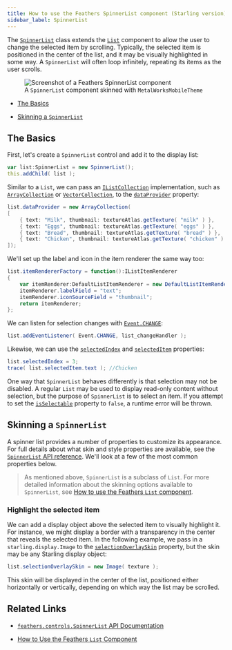 ```yaml
---
title: How to use the Feathers SpinnerList component (Starling version)
sidebar_label: SpinnerList
---
```


The [`SpinnerList`](/api-reference/feathers/controls/SpinnerList.html) class extends the [`List`](./list.md) component to allow the user to change the selected item by scrolling. Typically, the selected item is positioned in the center of the list, and it may be visually highlighted in some way. A `SpinnerList` will often loop infinitely, repeating its items as the user scrolls.

<figure>
<img src="/learn/as3-starling/images/spinner-list.png" srcset="/learn/as3-starling/images/spinner-list@2x.png 2x" alt="Screenshot of a Feathers SpinnerList component" />
<figcaption>A <code>SpinnerList</code> component skinned with <code>MetalWorksMobileTheme</code></figcaption>
</figure>

- [The Basics](#the-basics)

- [Skinning a `SpinnerList`](#skinning-a-spinnerlist)

## The Basics

First, let's create a `SpinnerList` control and add it to the display list:

```actionscript
var list:SpinnerList = new SpinnerList();
this.addChild( list );
```

Similar to a `List`, we can pass an [`IListCollection`](/api-reference/feathers/data/IListCollection.html) implementation, such as [`ArrayCollection`](/api-reference/feathers/data/ArrayCollection.html) or [`VectorCollection`](/api-reference/feathers/data/VectorCollection.html), to the [`dataProvider`](/api-reference/feathers/controls/List.html#dataProvider) property:

```actionscript
list.dataProvider = new ArrayCollection(
[
    { text: "Milk", thumbnail: textureAtlas.getTexture( "milk" ) },
    { text: "Eggs", thumbnail: textureAtlas.getTexture( "eggs" ) },
    { text: "Bread", thumbnail: textureAtlas.getTexture( "bread" ) },
    { text: "Chicken", thumbnail: textureAtlas.getTexture( "chicken" ) },
]);
```

We'll set up the label and icon in the item renderer the same way too:

```actionscript
list.itemRendererFactory = function():IListItemRenderer
{
    var itemRenderer:DefaultListItemRenderer = new DefaultListItemRenderer();
    itemRenderer.labelField = "text";
    itemRenderer.iconSourceField = "thumbnail";
    return itemRenderer;
};
```

We can listen for selection changes with [`Event.CHANGE`](/api-reference/feathers/controls/List.html#event:change):

```actionscript
list.addEventListener( Event.CHANGE, list_changeHandler );
```

Likewise, we can use the [`selectedIndex`](/api-reference/feathers/controls/List.html#selectedIndex) and [`selectedItem`](/api-reference/feathers/controls/List.html#selectedItem) properties:

```actionscript
list.selectedIndex = 3;
trace( list.selectedItem.text ); //Chicken
```

One way that `SpinnerList` behaves differently is that selection may not be disabled. A regular `List` may be used to display read-only content without selection, but the purpose of `SpinnerList` is to select an item. If you attempt to set the [`isSelectable`](/api-reference/feathers/controls/List.html#isSelectable) property to `false`, a runtime error will be thrown.

## Skinning a `SpinnerList`

A spinner list provides a number of properties to customize its appearance. For full details about what skin and style properties are available, see the [`SpinnerList` API reference](/api-reference/feathers/controls/SpinnerList.html). We'll look at a few of the most common properties below.

> As mentioned above, `SpinnerList` is a subclass of `List`. For more detailed information about the skinning options available to `SpinnerList`, see [How to use the Feathers `List` component](./list.md).

### Highlight the selected item

We can add a display object above the selected item to visually highlight it. For instance, we might display a border with a transparency in the center that reveals the selected item. In the following example, we pass in a `starling.display.Image` to the [`selectionOverlaySkin`](/api-reference/feathers/controls/SpinnerList.html#selectionOverlaySkin) property, but the skin may be any Starling display object:

```actionscript
list.selectionOverlaySkin = new Image( texture );
```

This skin will be displayed in the center of the list, positioned either horizontally or vertically, depending on which way the list may be scrolled.

## Related Links

- [`feathers.controls.SpinnerList` API Documentation](/api-reference/feathers/controls/SpinnerList.html)

- [How to Use the Feathers `List` Component](./list.md)
